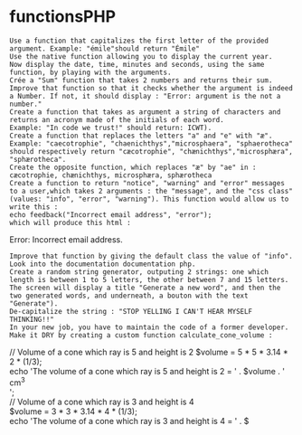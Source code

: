 # functionsPHP


    Use a function that capitalizes the first letter of the provided argument. Example: "émile"should return "Émile"
    Use the native function allowing you to display the current year.
    Now display the date, time, minutes and seconds, using the same function, by playing with the arguments.
    Crée a "Sum" function that takes 2 numbers and returns their sum.
    Improve that function so that it checks whether the argument is indeed a Number. If not, it should display : "Error: argument is the not a number."
    Create a function that takes as argument a string of characters and returns an acronym made of the initials of each word.
    Example: "In code we trust!" should return: ICWT).
    Create a function that replaces the letters "a" and "e" with "æ". Example: "caecotrophie", "chaenichthys","microsphaera", "sphaerotheca" should respectively return "cæcotrophie", "chænichthys","microsphæra", "sphærotheca".
    Create the opposite function, which replaces "æ" by "ae" in : cæcotrophie, chænichthys, microsphæra, sphærotheca
    Create a function to return "notice", "warning" and "error" messages to a user,which takes 2 arguments : the "message", and the "css class" (values: "info", "error", "warning"). This function would allow us to write this :
    echo feedback("Incorrect email address", "error");
    which will produce this html :
<div class="error">Error: Incorrect email address.</div>

    Improve that function by giving the default class the value of "info". Look into the documentation documentation php.
    Create a random string generator, outputing 2 strings: one which length is between 1 to 5 letters, the other between 7 and 15 letters. The screen will display a title "Generate a new word", and then the two generated words, and underneath, a bouton with the text "Generate").
    De-capitalize the string : "STOP YELLING I CAN'T HEAR MYSELF THINKING!!"
    In your new job, you have to maintain the code of a former developer. Make it DRY by creating a custom function calculate_cone_volume :

// Volume of a cone which ray is 5 and height is 2 
$volume = 5 * 5 * 3.14 * 2 * (1/3);  
echo 'The volume of a cone which ray is 5 and height is 2 = ' . $volume . ' cm<sup>3</sup><br />';  
// Volume of a cone which ray is 3 and height is 4  
$volume = 3 * 3 * 3.14 * 4 * (1/3);  
echo 'The volume of a cone which ray is 3 and height is 4 = ' . $